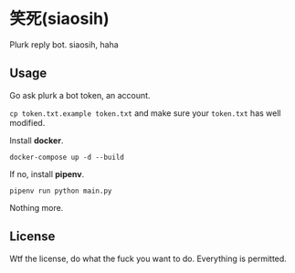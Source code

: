 # 笑死(siaosih)

Plurk reply bot.
siaosih, haha

## Usage

Go ask plurk a bot token, an account.

`cp token.txt.example token.txt` and make sure your `token.txt` has well modified.

Install **docker**.

```
docker-compose up -d --build
```

If no, install **pipenv**.

```
pipenv run python main.py
```


Nothing more.

## License

Wtf the license, do what the fuck you want to do.
Everything is permitted.
